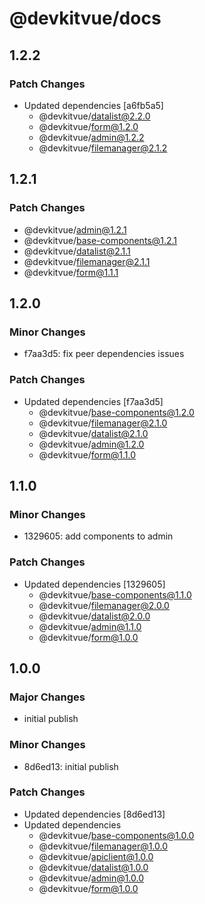 # @devkitvue/docs

## 1.2.2

### Patch Changes

- Updated dependencies [a6fb5a5]
  - @devkitvue/datalist@2.2.0
  - @devkitvue/form@1.2.0
  - @devkitvue/admin@1.2.2
  - @devkitvue/filemanager@2.1.2

## 1.2.1

### Patch Changes

- @devkitvue/admin@1.2.1
- @devkitvue/base-components@1.2.1
- @devkitvue/datalist@2.1.1
- @devkitvue/filemanager@2.1.1
- @devkitvue/form@1.1.1

## 1.2.0

### Minor Changes

- f7aa3d5: fix peer dependencies issues

### Patch Changes

- Updated dependencies [f7aa3d5]
  - @devkitvue/base-components@1.2.0
  - @devkitvue/filemanager@2.1.0
  - @devkitvue/datalist@2.1.0
  - @devkitvue/admin@1.2.0
  - @devkitvue/form@1.1.0

## 1.1.0

### Minor Changes

- 1329605: add components to admin

### Patch Changes

- Updated dependencies [1329605]
  - @devkitvue/base-components@1.1.0
  - @devkitvue/filemanager@2.0.0
  - @devkitvue/datalist@2.0.0
  - @devkitvue/admin@1.1.0
  - @devkitvue/form@1.0.0

## 1.0.0

### Major Changes

- initial publish

### Minor Changes

- 8d6ed13: initial publish

### Patch Changes

- Updated dependencies [8d6ed13]
- Updated dependencies
  - @devkitvue/base-components@1.0.0
  - @devkitvue/filemanager@1.0.0
  - @devkitvue/apiclient@1.0.0
  - @devkitvue/datalist@1.0.0
  - @devkitvue/admin@1.0.0
  - @devkitvue/form@1.0.0
